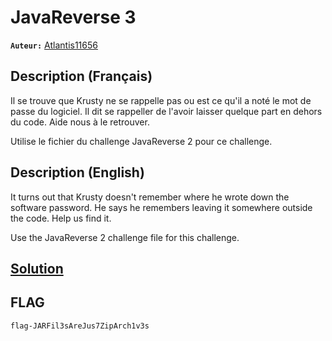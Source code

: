 # JavaReverse 3
**`Auteur:`** [Atlantis11656](https://github.com/MassinissaDjellouli)

## Description (Français)
Il se trouve que Krusty ne se rappelle pas ou est ce qu'il a noté le mot de passe du logiciel. Il dit se rappeller de l'avoir laisser quelque part en dehors du code. Aide nous à le retrouver.

Utilise le fichier du challenge JavaReverse 2 pour ce challenge.
## Description (English)
It turns out that Krusty doesn't remember where he wrote down the software password. He says he remembers leaving it somewhere outside the code. Help us find it.

Use the JavaReverse 2 challenge file for this challenge.
## [Solution](./Solution/WRITEUP.MD)
## FLAG
`flag-JARFil3sAreJus7ZipArch1v3s`